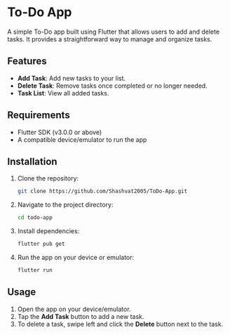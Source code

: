 # To-Do App

A simple To-Do app built using Flutter that allows users to add and delete tasks. It provides a straightforward way to manage and organize tasks.

## Features

- **Add Task**: Add new tasks to your list.
- **Delete Task**: Remove tasks once completed or no longer needed.
- **Task List**: View all added tasks.

## Requirements

- Flutter SDK (v3.0.0 or above)
- A compatible device/emulator to run the app

## Installation

1. Clone the repository:
    ```bash
    git clone https://github.com/Shashvat2005/ToDo-App.git
    ```
2. Navigate to the project directory:
    ```bash
    cd todo-app
    ```
3. Install dependencies:
    ```bash
    flutter pub get
    ```
4. Run the app on your device or emulator:
    ```bash
    flutter run
    ```

## Usage

1. Open the app on your device/emulator.
2. Tap the **Add Task** button to add a new task.
3. To delete a task, swipe left and click the **Delete** button next to the task.